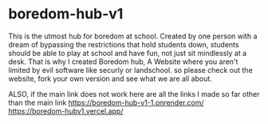 # boredom-hub-v1
This is the utmost hub for boredom at school.
Created by one person with a dream of bypassing the restrictions that hold students down, students should be able to play at school and have fun, not just sit mindlessly at a desk. That is why I created Boredom hub, A Website where you aren't limited by evil software like securly or landschool.
so please check out the website, fork your own version and see what we are all about.

ALSO, if the main link does not work here are all the links I made so far other than the main link
https://boredom-hub-v1-1.onrender.com/
https://boredom-hubv1.vercel.app/

